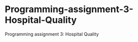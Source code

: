 Programming-assignment-3-Hospital-Quality
=========================================

Programming assignment 3: Hospital Quality
